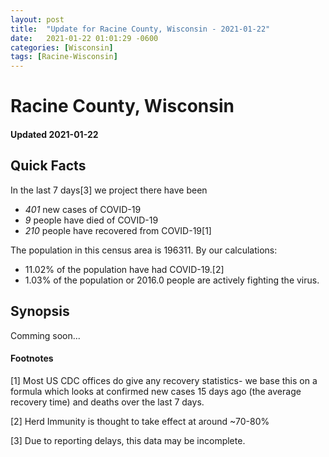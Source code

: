 ```yaml
---
layout: post
title:  "Update for Racine County, Wisconsin - 2021-01-22"
date:   2021-01-22 01:01:29 -0600
categories: [Wisconsin]
tags: [Racine-Wisconsin]
---
```


# Racine County, Wisconsin
#### Updated 2021-01-22

## Quick Facts

In the last 7 days[3] we project there have been
- *401* new cases of COVID-19
- *9* people have died of COVID-19
- *210* people have recovered from COVID-19[1]

The population in this census area is 196311. By our calculations:
- 11.02% of the population have had COVID-19.[2]
- 1.03% of the population or 2016.0 people are actively fighting the virus.

## Synopsis

Comming soon...


#### Footnotes

[1] Most US CDC offices do give any recovery statistics- we base this on a formula which looks at confirmed new cases
15 days ago (the average recovery time) and deaths over the last 7 days.

[2] Herd Immunity is thought to take effect at around ~70-80%

[3] Due to reporting delays, this data may be incomplete.
 
    